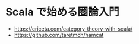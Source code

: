 # Scala で始める圏論入門

- https://criceta.com/category-theory-with-scala/
- https://github.com/taretmch/hamcat
